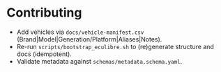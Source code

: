 # Contributing

- Add vehicles via `docs/vehicle-manifest.csv` (Brand|Model|Generation/Platform|Aliases|Notes).
- Re-run `scripts/bootstrap_eculibre.sh` to (re)generate structure and docs (idempotent).
- Validate metadata against `schemas/metadata.schema.yaml`.

